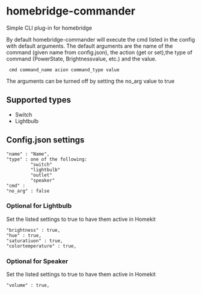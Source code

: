 # homebridge-commander
Simple CLI plug-in for homebridge

By default homebridge-commander will execute the cmd listed in the config with default arguments. The default arguments are the name of the command (given name from config.json), the action (get or set),the type of command (PowerState, Brightnessvalue, etc.) and the value.

```
 cmd command_name acion command_type value
```

The arguments can be turned off by setting the no_arg value to true

## Supported types
- Switch
- Lightbulb

## Config.json settings
```
"name" : "Name",
"type" : one of the following:
         "switch"
         "lightbulb"
         "outlet"
         "speaker"
"cmd" : 
"no_arg" : false

```

### Optional for Lightbulb
Set the listed settings to true to have them active in Homekit
```
"brightness" : true,
"hue" : true,
"saturatiuon" : true,
"colortemperature" : true,
```

### Optional for Speaker
Set the listed settings to true to have them active in Homekit
```
"volume" : true,
```


